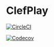 # ClefPlay

[![CircleCI](https://img.shields.io/circleci/project/github/phenax/clefplay.svg)](https://circleci.com/gh/phenax/clefplay/tree/master)

[![Codecov](https://img.shields.io/codecov/c/github/phenax/clefplay.svg)](https://codecov.io/gh/phenax/clefplay)
